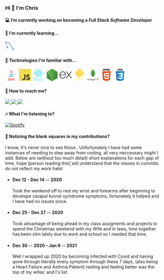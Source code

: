 ### Hi 👋 I'm Chris

#### 💻 I’m currently working on becoming a <em>Full Stack Software Developer</em>
#### 📘 I’m currently learning...
<div>
  
  <img src="https://raw.githubusercontent.com/devicons/devicon/master/icons/mysql/mysql-original.svg" alt="mysql" width="30" height="30" />
  
</div>

#### 💪 Technologies I'm familiar with...
<div>
  
<img src="https://raw.githubusercontent.com/devicons/devicon/master/icons/java/java-original-wordmark.svg" alt="java" width="40" height="40" /> <img src="https://raw.githubusercontent.com/devicons/devicon/master/icons/javascript/javascript-original.svg" alt="javascript" width="40" height="40"/> <img src="https://raw.githubusercontent.com/devicons/devicon/master/icons/react/react-original-wordmark.svg" alt="react" width="40" height="40" /> <img src="https://raw.githubusercontent.com/devicons/devicon/master/icons/nodejs/nodejs-original.svg" alt="nodejs" width="40" height="40"/> <img src="https://raw.githubusercontent.com/devicons/devicon/master/icons/express/express-original.svg" alt="express" width="40" height="40"/> <img src="https://raw.githubusercontent.com/devicons/devicon/master/icons/python/python-plain-wordmark.svg" alt="python" width="40" height="40" /> <img src="https://raw.githubusercontent.com/devicons/devicon/master/icons/mongodb/mongodb-original-wordmark.svg" alt="mongodb" width="40" height="40"/> <img src="https://raw.githubusercontent.com/devicons/devicon/master/icons/html5/html5-original-wordmark.svg" alt="html5" width="40" height="40"/> <img src="https://raw.githubusercontent.com/devicons/devicon/master/icons/css3/css3-original-wordmark.svg" alt="css3" width="40" height="40"/>
</div>

#### 📲 How to reach me?
<div>
  <a href="mailto: christianpari@outlook.com" >
    <img src="https://img.shields.io/badge/gmail-%23D14836.svg?&style=for-the-badge&logo=gmail&logoColor=white" />
  </a>
  <a href="https://twitter.com/_christianpari" >
    <img src="https://img.shields.io/badge/twitter-%231DA1F2.svg?&style=for-the-badge&logo=twitter&logoColor=white" />
  </a>
  <a href="https://www.linkedin.com/in/christian-pari-2102801a0/" >
    <img src="https://img.shields.io/badge/linkedin-%230077B5.svg?&style=for-the-badge&logo=linkedin&logoColor=white" />
  </a>
</div>

#### 🎶 What I'm listening to?
[![Spotify](https://novatorem-woad-seven.vercel.app/api/spotify)](https://open.spotify.com/user/christianpari)

#### 🤔 Noticing the blank squares in my contributions?
<div>
  I know, it's never nice to see those.. Unfortunately I have had some instances of needing to step away from coding, all very neccessary might I add. Below are (without too much detail) short explanations for each gap of time, hope [person reading this] will understand that the misses in commits do not reflect my work habit
  <ul>
    <li>
      <h4>Dec 12 - Dec 14 -- 2020</h4>
      <div>
        Took the weekend off to rest my wrist and forearms after beginning to develope carapal tunnel symdrome symptoms, fortunately it helped and I have had no issues since.
      </div>
    </li>
    <li>
      <h4>Dec 25 - Dec 27 -- 2020</h4>
      <div>
        Took advantage of being ahead in my class assigments and projects to spend the Christmas weekend with my Wife and in laws, time together has been slim lately due to work and school so I needed that time.
      </div>
    </li>
    <li>
      <h4>Dec 30 -- 2020 - Jan 6 -- 2021</h4>
      <div>
        Well I wrapped up 2020 by becoming infected with Covid and having gone through literally every symptom through these 7 days, (also being a Heart Failure and Asthma Patient) resting and feeling better was the top of my wifes' and I's list
      </div>
    </li>
  </ul>
</div>
